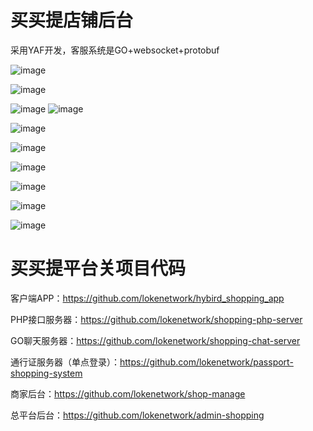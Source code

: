 # 买买提店铺后台

采用YAF开发，客服系统是GO+websocket+protobuf


![image](https://github.com/lokenetwork/shop-manage/blob/master/project_picture/shop_tongji.png)

![image](https://github.com/lokenetwork/shop-manage/blob/master/project_picture/chat.png)

![image](https://github.com/lokenetwork/shop-manage/blob/master/project_picture/chat_client.png)
![image](https://github.com/lokenetwork/shop-manage/blob/master/project_picture/session_list.png)

![image](https://github.com/lokenetwork/shop-manage/blob/master/project_picture/goods_tongji.png)

![image](https://github.com/lokenetwork/shop-manage/blob/master/project_picture/goods_list.png)

![image](https://github.com/lokenetwork/shop-manage/blob/master/project_picture/edit_goods.png)

![image](https://github.com/lokenetwork/shop-manage/blob/master/project_picture/shop_info.png)

![image](https://github.com/lokenetwork/shop-manage/blob/master/project_picture/choose_location.png)

![image](https://github.com/lokenetwork/shop-manage/blob/master/project_picture/category.png)


# 买买提平台关项目代码

客户端APP：https://github.com/lokenetwork/hybird_shopping_app

PHP接口服务器：https://github.com/lokenetwork/shopping-php-server

GO聊天服务器：https://github.com/lokenetwork/shopping-chat-server

通行证服务器（单点登录）：https://github.com/lokenetwork/passport-shopping-system

商家后台：https://github.com/lokenetwork/shop-manage

总平台后台：https://github.com/lokenetwork/admin-shopping
